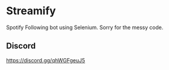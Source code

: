 # Streamify
Spotify Following bot using Selenium. Sorry for the messy code.


## Discord  
https://discord.gg/qhWGFgeuJ5

